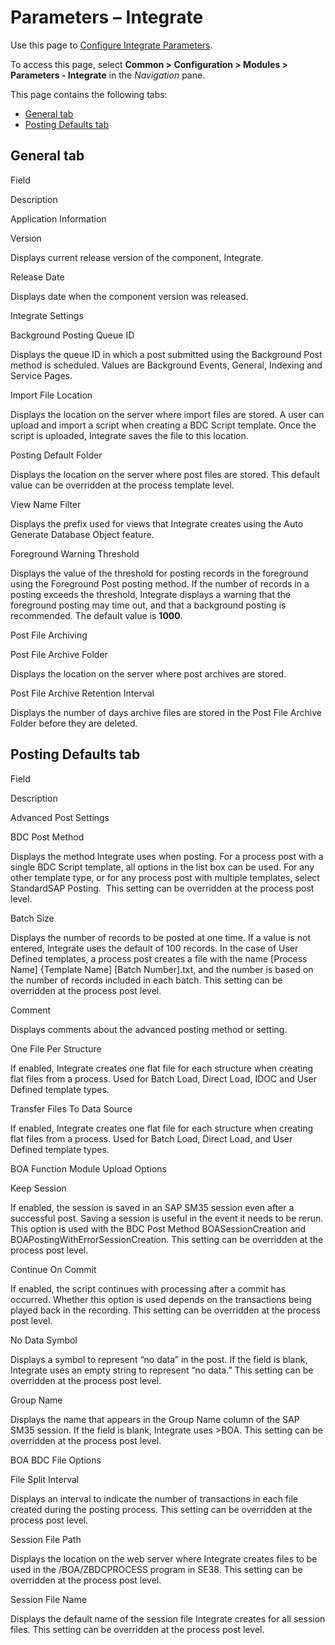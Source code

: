 # Parameters – Integrate

<div class="use">

Use this page to [Configure Integrate
Parameters](../Use_Cases/Configure_Integrate_Parameters.htm).

</div>

To access this page, select <span style="font-weight: bold;">Common \>
Configuration \> Modules \> Parameters - Integrate</span> in the
<span style="font-style: italic;">Navigation</span> pane.

This page contains the following tabs:

  - [General tab](#General_Tab3)
  - [Posting Defaults tab](#Posting_Defaults_Tab)

## <span id="General_Tab3"></span>General tab

Field

Description

Application Information

Version

Displays current release version of the component, Integrate.

Release Date

Displays date when the component version was released.

Integrate Settings

Background Posting Queue ID

Displays the queue ID in which a post submitted using the Background
Post method is scheduled. Values are Background Events, General,
Indexing and Service Pages.

Import File Location

Displays the location on the server where import files are stored. A
user can upload and import a script when creating a BDC Script template.
Once the script is uploaded, Integrate saves the file to this location.

Posting Default Folder

Displays the location on the server where post files are stored. This
default value can be overridden at the process template level.

View Name Filter

Displays the prefix used for views that Integrate creates using the Auto
Generate Database Object feature.

Foreground Warning Threshold

Displays the value of the threshold for posting records in the
foreground using the Foreground Post posting method. If the number of
records in a posting exceeds the threshold, Integrate displays a warning
that the foreground posting may time out, and that a background posting
is recommended. The default value is **1000**.

Post File Archiving

Post File Archive Folder

Displays the location on the server where post archives are stored.

Post File Archive Retention Interval

Displays the number of days archive files are stored in the Post File
Archive Folder before they are deleted.

## <span id="Posting_Defaults_Tab"></span>Posting Defaults tab

Field

Description

Advanced Post Settings

BDC Post Method

Displays the method Integrate uses when posting. For a process post with
a single BDC Script template, all options in the list box can be used.
For any other template type, or for any process post with multiple
templates, select StandardSAP Posting.  This setting can be overridden
at the process post level.

Batch Size

Displays the number of records to be posted at one time. If a value is
not entered, Integrate uses the default of 100 records. In the case of
User Defined templates, a process post creates a file with the name
\[Process Name\] {Template Name\] \[Batch Number\].txt, and the number
is based on the number of records included in each batch. This setting
can be overridden at the process post level.

Comment

Displays comments about the advanced posting method or setting.

One File Per Structure

If enabled, Integrate creates one flat file for each structure when
creating flat files from a process. Used for Batch Load, Direct Load,
IDOC and User Defined template types.

Transfer Files To Data Source

If enabled, Integrate creates one flat file for each structure when
creating flat files from a process. Used for Batch Load, Direct Load,
and User Defined template types.

BOA Function Module Upload Options

Keep Session

If enabled, the session is saved in an SAP SM35 session even after a
successful post. Saving a session is useful in the event it needs to be
rerun. This option is used with the BDC Post Method BOASessionCreation
and BOAPostingWithErrorSessionCreation. This setting can be overridden
at the process post level.

Continue On Commit

If enabled, the script continues with processing after a commit has
occurred. Whether this option is used depends on the transactions being
played back in the recording. This setting can be overridden at the
process post level.

No Data Symbol

Displays a symbol to represent “no data” in the post. If the field is
blank, Integrate uses an empty string to represent “no data.” This
setting can be overridden at the process post level.

Group Name

Displays the name that appears in the Group Name column of the SAP SM35
session. If the field is blank, Integrate uses \>BOA. This setting can
be overridden at the process post level.

BOA BDC File Options

File Split Interval

Displays an interval to indicate the number of transactions in each file
created during the posting process. This setting can be overridden at
the process post level.

Session File Path

Displays the location on the web server where Integrate creates files to
be used in the /BOA/ZBDCPROCESS program in SE38. This setting can be
overridden at the process post level.

Session File Name

Displays the default name of the session file Integrate creates for all
session files. This setting can be overridden at the process post level.
